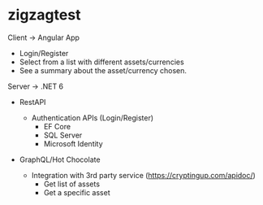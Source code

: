 # zigzagtest
 
Client -> Angular App
* Login/Register
* Select from a list with different assets/currencies
* See a summary about the asset/currency chosen.

Server -> .NET 6
* RestAPI
    * Authentication APIs (Login/Register)
        * EF Core
        * SQL Server
        * Microsoft Identity
        
* GraphQL/Hot Chocolate
    * Integration with 3rd party service (https://cryptingup.com/apidoc/)
        * Get list of assets
        * Get a specific asset
